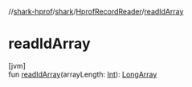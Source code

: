 //[shark-hprof](../../../index.md)/[shark](../index.md)/[HprofRecordReader](index.md)/[readIdArray](read-id-array.md)

# readIdArray

[jvm]\
fun [readIdArray](read-id-array.md)(arrayLength: [Int](https://kotlinlang.org/api/latest/jvm/stdlib/kotlin/-int/index.html)): [LongArray](https://kotlinlang.org/api/latest/jvm/stdlib/kotlin/-long-array/index.html)
